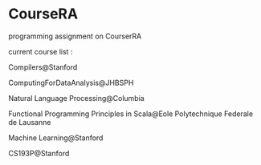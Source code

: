 CourseRA
===========================
programming assignment on CourserRA

current course list :

Compilers@Stanford

ComputingForDataAnalysis@JHBSPH

Natural Language Processing@Columbia

Functional Programming Principles in Scala@Eole Polytechnique Federale de Lausanne

Machine Learning@Stanford

CS193P@Stanford

